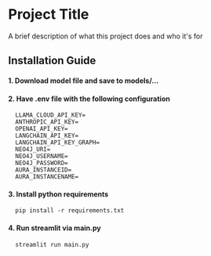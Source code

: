 
# Project Title

A brief description of what this project does and who it's for


## Installation Guide

#### 1. Download model file and save to models/...

#### 2. Have .env file with the following configuration

```http
  LLAMA_CLOUD_API_KEY=
  ANTHROPIC_API_KEY=
  OPENAI_API_KEY=
  LANGCHAIN_API_KEY=
  LANGCHAIN_API_KEY_GRAPH=
  NEO4J_URI=
  NEO4J_USERNAME=
  NEO4J_PASSWORD=
  AURA_INSTANCEID=
  AURA_INSTANCENAME=
```

#### 3. Install python requirements

```http
  pip install -r requirements.txt
```

#### 4. Run streamlit via main.py

```http
  streamlit run main.py
```